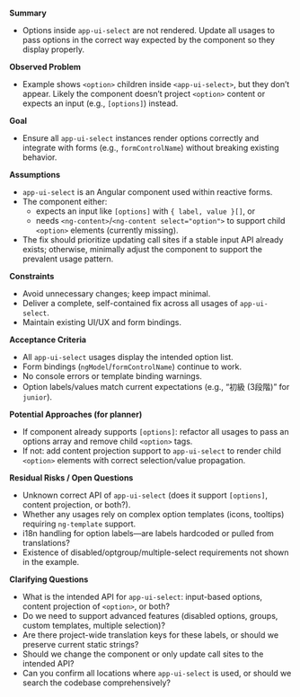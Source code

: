 **Summary**
- Options inside `app-ui-select` are not rendered. Update all usages to pass options in the correct way expected by the component so they display properly.

**Observed Problem**
- Example shows `<option>` children inside `<app-ui-select>`, but they don’t appear. Likely the component doesn’t project `<option>` content or expects an input (e.g., `[options]`) instead.

**Goal**
- Ensure all `app-ui-select` instances render options correctly and integrate with forms (e.g., `formControlName`) without breaking existing behavior.

**Assumptions**
- `app-ui-select` is an Angular component used within reactive forms.
- The component either:
  - expects an input like `[options]` with `{ label, value }[]`, or
  - needs `<ng-content>`/`<ng-content select="option">` to support child `<option>` elements (currently missing).
- The fix should prioritize updating call sites if a stable input API already exists; otherwise, minimally adjust the component to support the prevalent usage pattern.

**Constraints**
- Avoid unnecessary changes; keep impact minimal.
- Deliver a complete, self-contained fix across all usages of `app-ui-select`.
- Maintain existing UI/UX and form bindings.

**Acceptance Criteria**
- All `app-ui-select` usages display the intended option list.
- Form bindings (`ngModel`/`formControlName`) continue to work.
- No console errors or template binding warnings.
- Option labels/values match current expectations (e.g., “初級 (3段階)” for `junior`).

**Potential Approaches (for planner)**
- If component already supports `[options]`: refactor all usages to pass an options array and remove child `<option>` tags.
- If not: add content projection support to `app-ui-select` to render child `<option>` elements with correct selection/value propagation.

**Residual Risks / Open Questions**
- Unknown correct API of `app-ui-select` (does it support `[options]`, content projection, or both?).
- Whether any usages rely on complex option templates (icons, tooltips) requiring `ng-template` support.
- i18n handling for option labels—are labels hardcoded or pulled from translations?
- Existence of disabled/optgroup/multiple-select requirements not shown in the example.

**Clarifying Questions**
- What is the intended API for `app-ui-select`: input-based options, content projection of `<option>`, or both?
- Do we need to support advanced features (disabled options, groups, custom templates, multiple selection)?
- Are there project-wide translation keys for these labels, or should we preserve current static strings?
- Should we change the component or only update call sites to the intended API?
- Can you confirm all locations where `app-ui-select` is used, or should we search the codebase comprehensively?
